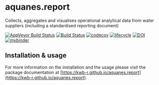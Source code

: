 # aquanes.report
Collects, aggregates and visualises operational analytical data from water suppliers (including a standardised reporting document)

[![AppVeyor Build Status](https://ci.appveyor.com/api/projects/status/5s0ekleh3f1wnjch?branch=master&svg=true)](https://ci.appveyor.com/project/KWB-R/aquanes-report) 
[![Build Status](https://travis-ci.org/KWB-R/aquanes.report.svg?branch=master)](https://travis-ci.org/KWB-R/aquanes.report) [![codecov](https://codecov.io/github/KWB-R/aquanes.report/branch/master/graphs/badge.svg)](https://codecov.io/github/KWB-R/aquanes.report)
[![lifecycle](https://img.shields.io/badge/lifecycle-stable-brightgreen.svg)](https://www.tidyverse.org/lifecycle/#stable) 
[![DOI](https://zenodo.org/badge/83431353.svg)](https://zenodo.org/badge/latestdoi/83431353)
[![mybinder](https://img.shields.io/badge/app:%20aquanes.report-mybinder-579ACA.svg)](https://mybinder.org/v2/gh/kwb-r/apps/aquanes.report?urlpath=shiny/haridwar/)

## Installation & usage

For more information on the installation and the usage please visit the 
package documentation at [https://kwb-r.github.io/aquanes.report](https://kwb-r.github.io/aquanes.report).
